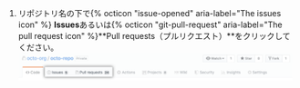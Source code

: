 1. リポジトリ名の下で{% octicon "issue-opened" aria-label="The issues icon" %} **Issues**あるいは{% octicon "git-pull-request" aria-label="The pull request icon" %}**Pull requests（プルリクエスト）**をクリックしてください。 ![Issue とプルリクエストのタブの選択](/assets/images/help/repository/repo-settings-issues-pull-requests.png)
